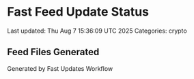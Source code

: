 # Fast Feed Update Status
Last updated: Thu Aug  7 15:36:09 UTC 2025
Categories: crypto

## Feed Files Generated

Generated by Fast Updates Workflow
